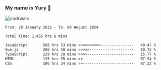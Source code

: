 ### My name is Yury 👋 
![codrwars](https://www.codewars.com/users/litury/badges/micro) 


<!--START_SECTION:waka-->

```txt
From: 28 January 2022 - To: 09 August 2024

Total Time: 1,455 hrs 8 mins

JavaScript       588 hrs 53 mins >>>>>>>>>>---------------   40.47 %
Vue.js           286 hrs 58 mins >>>>>--------------------   19.72 %
TypeScript       229 hrs 28 mins >>>>---------------------   15.77 %
HTML             115 hrs 35 mins >>-----------------------   07.94 %
CSS              106 hrs 34 mins >>-----------------------   07.32 %
```

<!--END_SECTION:waka-->


